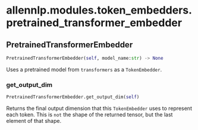 # allennlp.modules.token_embedders.pretrained_transformer_embedder

## PretrainedTransformerEmbedder
```python
PretrainedTransformerEmbedder(self, model_name:str) -> None
```

Uses a pretrained model from ``transformers`` as a ``TokenEmbedder``.

### get_output_dim
```python
PretrainedTransformerEmbedder.get_output_dim(self)
```

Returns the final output dimension that this ``TokenEmbedder`` uses to represent each
token.  This is `not` the shape of the returned tensor, but the last element of that shape.

